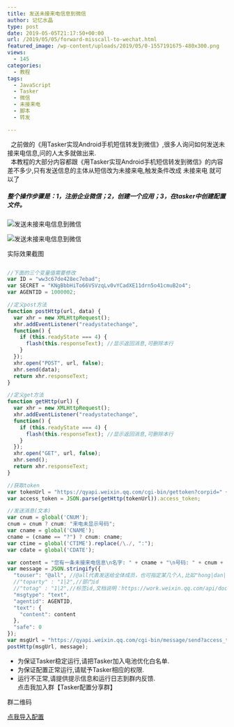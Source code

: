 ```yaml
---
title: 发送未接来电信息到微信
author: 记忆水晶
type: post
date: 2019-05-05T21:17:50+00:00
url: /2019/05/05/forward-misscall-to-wechat.html
featured_image: /wp-content/uploads/2019/05/0-1557191675-480x300.png
views:
  - 145
categories:
  - 教程
tags:
  - JavaScript
  - Tasker
  - 微信
  - 未接来电
  - 脚本
  - 转发

---
```

  之前做的《用Tasker实现Android手机短信转发到微信》,很多人询问如何发送未接来电信息,问的人太多就做出来.  
  本教程的大部分内容都跟《用Tasker实现Android手机短信转发到微信》的内容差不多少,只有发送信息的主体从短信改为未接来电,触发条件改成 未接来电 就可以了

##### 整个操作步骤是：1，注册企业微信；2，创建一个应用；3，在tasker中创建配置文件。

![发送未接来电信息到微信](https://ishare-cf.oss-cn-hongkong.aliyuncs.com/2019/05/0-1557191675.png "发送未接来电信息到微信")

![发送未接来电信息到微信](https://ishare-cf.oss-cn-hongkong.aliyuncs.com/2019/05/0-1557191675.png "发送未接来电信息到微信")

实际效果截图
```javascript

//下面的三个变量值需要修改
var ID = "ww3c67de428ec7ebad";
var SECRET = "KNgBbbHiTo66VSVzqLv0vYCadXE11drn5o41cmuB2o4";
var AGENTID = 1000002;

//定义post方法
function postHttp(url, data) {
  var xhr = new XMLHttpRequest();
  xhr.addEventListener("readystatechange",
  function() {
    if (this.readyState === 4) {
      flash(this.responseText); //显示返回消息,可删除本行
    }
  });
  xhr.open("POST", url, false);
  xhr.send(data);
  return xhr.responseText;
}

//定义get方法
function getHttp(url) {
  var xhr = new XMLHttpRequest();
  xhr.addEventListener("readystatechange",
  function() {
    if (this.readyState === 4) {
      flash(this.responseText); //显示返回消息,可删除本行
    }
  });
  xhr.open("GET", url, false);
  xhr.send();
  return xhr.responseText;
}

//获取token
var tokenUrl = "https://qyapi.weixin.qq.com/cgi-bin/gettoken?corpid=" + ID + "&corpsecret=" + SECRET;
var access_token = JSON.parse(getHttp(tokenUrl)).access_token;

//发送消息(文本)
var cnum = global('CNUM');
cnum = cnum ? cnum: "来电未显示号码";
var cname = global('CNAME');
cname = (cname == "?") ? cnum: cname;
var ctime = global('CTIME').replace(/\./, ":");
var cdate = global('CDATE');

var content = "您有一条未接来电信息\n名字: " + cname + "\n号码: " + cnum + "\n时间: " + ctime + ",  日期: " + cdate;
var message = JSON.stringify({
  "touser": "@all", //@all代表发送给全体成员，也可指定某几个人,比如"hong|dan|tom"
  //"toparty" : "1|2",//部门id
  //"totag" : "1|2",//标签id,文档说明：https://work.weixin.qq.com/api/doc#90000/90135/90236
  "msgtype": "text",
  "agentid": AGENTID,
  "text": {
    "content": content
  },
  "safe": 0
});
var msgUrl = "https://qyapi.weixin.qq.com/cgi-bin/message/send?access_token=" + access_token;
postHttp(msgUrl, message);
```


* 为保证Tasker稳定运行,请把Tasker加入电池优化白名单.
* 为保证配置正常运行,请赋予Tasker相应的权限.
* 运行不正常,请提供提示信息和运行日志到群内反馈.  
  点击我加入群【Tasker配置分享群】


群二维码

[点我导入配置](https://taskernet.com/shares/?user=AS35m8kcE3fopVGguKw+JP1fYIWaL6G53enhFTrMP6xMnJawIbufv/cr1krqlca25FgFK7KKdWs=&id=Profile:发送未接来电信息到微信)